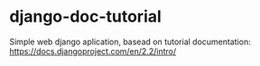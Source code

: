 # django-doc-tutorial
Simple web django aplication, basead on tutorial documentation: https://docs.djangoproject.com/en/2.2/intro/ 
